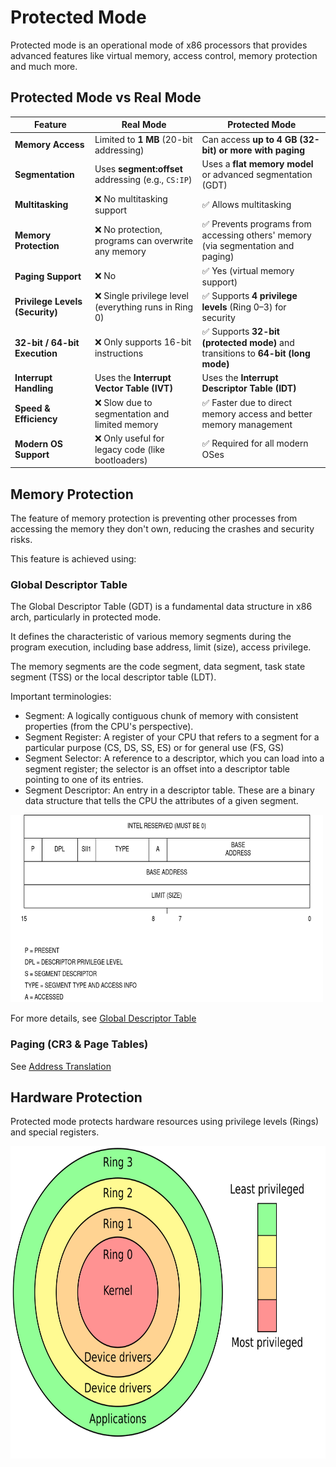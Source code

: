 # Protected Mode

Protected mode is an operational mode of x86 processors that provides advanced features like virtual memory, access control, memory protection and much more.

## Protected Mode vs Real Mode

| Feature                      | **Real Mode**                                  | **Protected Mode**                               |
|------------------------------|----------------------------------------------|------------------------------------------------|
| **Memory Access**            | Limited to **1 MB** (20-bit addressing)      | Can access **up to 4 GB (32-bit) or more with paging** |
| **Segmentation**             | Uses **segment:offset** addressing (e.g., `CS:IP`) | Uses a **flat memory model** or advanced segmentation (GDT) |
| **Multitasking**             | ❌ No multitasking support                   | ✅ Allows multitasking                         |
| **Memory Protection**        | ❌ No protection, programs can overwrite any memory | ✅ Prevents programs from accessing others' memory (via segmentation and paging) |
| **Paging Support**           | ❌ No                                        | ✅ Yes (virtual memory support)               |
| **Privilege Levels (Security)** | ❌ Single privilege level (everything runs in Ring 0) | ✅ Supports **4 privilege levels** (Ring 0–3) for security |
| **32-bit / 64-bit Execution** | ❌ Only supports 16-bit instructions        | ✅ Supports **32-bit (protected mode)** and transitions to **64-bit (long mode)** |
| **Interrupt Handling**       | Uses the **Interrupt Vector Table (IVT)**    | Uses the **Interrupt Descriptor Table (IDT)** |
| **Speed & Efficiency**       | ❌ Slow due to segmentation and limited memory | ✅ Faster due to direct memory access and better memory management |
| **Modern OS Support**        | ❌ Only useful for legacy code (like bootloaders) | ✅ Required for all modern OSes               |

## Memory Protection

The feature of memory protection is preventing other processes from accessing the memory they don't own, reducing the crashes and security risks.

This feature is achieved using:

### Global Descriptor Table

The Global Descriptor Table (GDT) is a fundamental data structure in x86 arch, particularly in protected mode.

It defines the characteristic of various memory segments during the program execution, including base address, limit (size), access privilege.

The memory segments are the code segment, data segment, task state segment (TSS) or the local descriptor table (LDT).

Important terminologies:

- Segment: A logically contiguous chunk of memory with consistent properties (from the CPU's perspective).
- Segment Register: A register of your CPU that refers to a segment for a particular purpose (CS, DS, SS, ES) or for general use (FS, GS)
- Segment Selector: A reference to a descriptor, which you can load into a segment register; the selector is an offset into a descriptor table pointing to one of its entries.
- Segment Descriptor: An entry in a descriptor table. These are a binary data structure that tells the CPU the attributes of a given segment.

<img src="./img/2_Segment_descriptor.png" alt="Segment descriptor" width="500" height="300">

For more details, see [Global Descriptor Table](https://wiki.osdev.org/Global_Descriptor_Table)

### Paging (CR3 & Page Tables)

See [Address Translation](2_1_Address_translation.md)

## Hardware Protection

Protected mode protects hardware resources using privilege levels (Rings) and special registers.

<img src="./img/2_Protection_ring.png" alt="Protection ring" width="700" height="500">